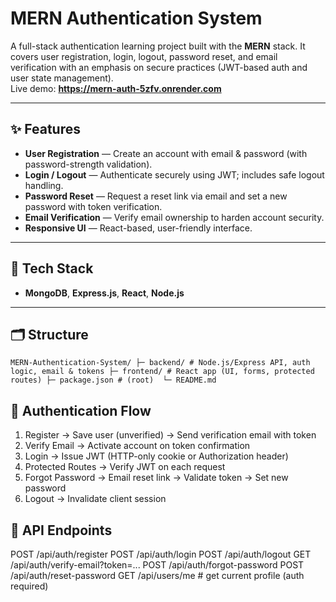 # MERN Authentication System

A full-stack authentication learning project built with the **MERN** stack. It covers user registration, login, logout, password reset, and email verification with an emphasis on secure practices (JWT-based auth and user state management).  
Live demo: **https://mern-auth-5zfv.onrender.com**

---

## ✨ Features

- **User Registration** — Create an account with email & password (with password-strength validation).  
- **Login / Logout** — Authenticate securely using JWT; includes safe logout handling.  
- **Password Reset** — Request a reset link via email and set a new password with token verification.  
- **Email Verification** — Verify email ownership to harden account security.  
- **Responsive UI** — React-based, user-friendly interface.  

---

## 🧰 Tech Stack

- **MongoDB**, **Express.js**, **React**, **Node.js**

---

## 🗂️ Structure

``
MERN-Authentication-System/
├─ backend/ # Node.js/Express API, auth logic, email & tokens
├─ frontend/ # React app (UI, forms, protected routes)
├─ package.json # (root) 
└─ README.md
``

## 🔐 Authentication Flow

1. Register → Save user (unverified) → Send verification email with token
2. Verify Email → Activate account on token confirmation
3. Login → Issue JWT (HTTP-only cookie or Authorization header)
4. Protected Routes → Verify JWT on each request
5. Forgot Password → Email reset link → Validate token → Set new password
6. Logout → Invalidate client session

## 🧪 API Endpoints

POST   /api/auth/register
POST   /api/auth/login
POST   /api/auth/logout
GET    /api/auth/verify-email?token=...
POST   /api/auth/forgot-password
POST   /api/auth/reset-password
GET    /api/users/me           # get current profile (auth required)

